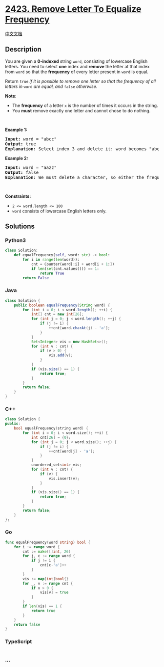 # [2423. Remove Letter To Equalize Frequency](https://leetcode.com/problems/remove-letter-to-equalize-frequency)

[中文文档](/solution/2400-2499/2423.Remove%20Letter%20To%20Equalize%20Frequency/README.md)

## Description

<p>You are given a <strong>0-indexed</strong> string <code>word</code>, consisting of lowercase English letters. You need to select <strong>one</strong> index and <strong>remove</strong> the letter at that index from <code>word</code> so that the <strong>frequency</strong> of every letter present in <code>word</code> is equal.</p>

<p>Return<em> </em><code>true</code><em> if it is possible to remove one letter so that the frequency of all letters in </em><code>word</code><em> are equal, and </em><code>false</code><em> otherwise</em>.</p>

<p><strong>Note:</strong></p>

<ul>
	<li>The <b>frequency</b> of a letter <code>x</code> is the number of times it occurs in the string.</li>
	<li>You <strong>must</strong> remove exactly one letter and cannot chose to do nothing.</li>
</ul>

<p>&nbsp;</p>
<p><strong>Example 1:</strong></p>

<pre>
<strong>Input:</strong> word = &quot;abcc&quot;
<strong>Output:</strong> true
<strong>Explanation:</strong> Select index 3 and delete it: word becomes &quot;abc&quot; and each character has a frequency of 1.
</pre>

<p><strong>Example 2:</strong></p>

<pre>
<strong>Input:</strong> word = &quot;aazz&quot;
<strong>Output:</strong> false
<strong>Explanation:</strong> We must delete a character, so either the frequency of &quot;a&quot; is 1 and the frequency of &quot;z&quot; is 2, or vice versa. It is impossible to make all present letters have equal frequency.
</pre>

<p>&nbsp;</p>
<p><strong>Constraints:</strong></p>

<ul>
	<li><code>2 &lt;= word.length &lt;= 100</code></li>
	<li><code>word</code> consists of lowercase English letters only.</li>
</ul>

## Solutions

<!-- tabs:start -->

### **Python3**

```python
class Solution:
    def equalFrequency(self, word: str) -> bool:
        for i in range(len(word)):
            cnt = Counter(word[:i] + word[i + 1:])
            if len(set(cnt.values())) == 1:
                return True
        return False
```

### **Java**

```java
class Solution {
    public boolean equalFrequency(String word) {
        for (int i = 0; i < word.length(); ++i) {
            int[] cnt = new int[26];
            for (int j = 0; j < word.length(); ++j) {
                if (j != i) {
                    ++cnt[word.charAt(j) - 'a'];
                }
            }
            Set<Integer> vis = new HashSet<>();
            for (int v : cnt) {
                if (v > 0) {
                    vis.add(v);
                }
            }
            if (vis.size() == 1) {
                return true;
            }
        }
        return false;
    }
}
```

### **C++**

```cpp
class Solution {
public:
    bool equalFrequency(string word) {
        for (int i = 0; i < word.size(); ++i) {
            int cnt[26] = {0};
            for (int j = 0; j < word.size(); ++j) {
                if (j != i) {
                    ++cnt[word[j] - 'a'];
                }
            }
            unordered_set<int> vis;
            for (int v : cnt) {
                if (v) {
                    vis.insert(v);
                }
            }
            if (vis.size() == 1) {
                return true;
            }
        }
        return false;
    }
};
```

### **Go**

```go
func equalFrequency(word string) bool {
	for i := range word {
		cnt := make([]int, 26)
		for j, c := range word {
			if j != i {
				cnt[c-'a']++
			}
		}
		vis := map[int]bool{}
		for _, v := range cnt {
			if v > 0 {
				vis[v] = true
			}
		}
		if len(vis) == 1 {
			return true
		}
	}
	return false
}
```

### **TypeScript**

```ts

```

### **...**

```

```

<!-- tabs:end -->
